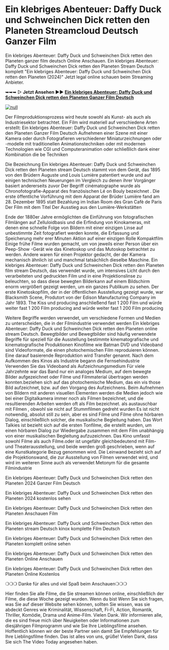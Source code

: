 # Ein klebriges Abenteuer: Daffy Duck und Schweinchen Dick retten den Planeten Streamcloud Deutsch Ganzer Film
Ein klebriges Abenteuer: Daffy Duck und Schweinchen Dick retten den Planeten ganzer film deutsch Online Anschauen. Ein klebriges Abenteuer: Daffy Duck und Schweinchen Dick retten den Planeten Stream Deutsch komplett "Ein klebriges Abenteuer: Daffy Duck und Schweinchen Dick retten den Planeten (2024)" Jetzt legal online schauen beim Streaming Anbieter.


➥➥➥ ▷ **Jetzt Ansehen ▶️▶️ [Ein klebriges Abenteuer: Daffy Duck und Schweinchen Dick retten den Planeten Ganzer Film Deutsch](https://veloz.bigmovies10.site/de/movie/870360/the-day-the-earth-blew-up-a-looney-tunes-movie)**

[![null](https://static.wixstatic.com/media/855a25_043b5abeb4ae4d35ac003198e7fe56ed~mv2.gif)](https://veloz.bigmovies10.site/de/movie/870360/the-day-the-earth-blew-up-a-looney-tunes-movie)


Der Filmproduktionsprozess wird heute sowohl als Kunst- als auch als Industriesektor betrachtet. Ein Film wird materiell auf verschiedene Arten erstellt: Ein klebriges Abenteuer: Daffy Duck und Schweinchen Dick retten den Planeten Ganzer Film Deutsch Aufnehmen einer Szene mit einer Kamera oder durch Fotografieren verschiedener Miniaturzeichnungen oder -modelle mit traditionellen Animationstechniken oder mit modernen Technologien wie CGI und Computeranimation oder schließlich dank einer Kombination die be Techniken

Die Bezeichnung Ein klebriges Abenteuer: Daffy Duck und Schweinchen Dick retten den Planeten stream Deutsch stammt von dem Gerät, das 1895 von den Brüdern Auguste und Louis Lumière patentiert wurde und auf einigen technischen Neuerungen im Vergleich zu denen ihrer Vorgänger basiert andererseits zuvor Der Begriff cinématographe wurde als Chronofotografie-Apparat des französischen Lé on Bouly bezeichnet . Die erste öffentliche Vorführung mit dem Apparat der Brüder Lumière fand am 28. Dezember 1895 statt Bezahlung im Indian Room des Gran Cafè de Paris Der Film mit dem Titel Der Ausstieg aus den Lumière-Werkstätten

Ende der 1880er Jahre ermöglichten die Einführung von fotografischen Filmlängen auf Zelluloidbasis und die Erfindung von Kinokameras, mit denen eine schnelle Folge von Bildern mit einer einzigen Linse auf unbestimmte Zeit fotografiert werden konnte, die Erfassung und Speicherung mehr erer Minuten Aktion auf einer einzigen Rolle Kompaktfilm Einige frühe Filme wurden gemacht, um von jeweils einer Person über ein Peep-Show -Gerät wie das Kinetoskop und das Mutoskop betrachtet zu werden. Andere waren für einen Projektor gedacht, der der Kamera mechanisch ähnlich ist und manchmal tatsächlich dieselbe Maschine. Ein klebriges Abenteuer: Daffy Duck und Schweinchen Dick retten den Planeten film stream Deutsch, das verwendet wurde, um intensives Licht durch den verarbeiteten und gedruckten Film und in eine Projektionslinse zu beleuchten, so dass diese bewegten Bilderkann auf einem Bildschirm enorm vergrößert gezeigt werden, um ein ganzes Publikum zu sehen. Der erste Kinetoskopfilm, der in der öffentlichen Ausstellung gezeigt wurde, war Blacksmith Scene, Produtort von der Edison Manufacturing Company im Jahr 1893. The Kiss und producing anschließend fast 1 200 Film und würde weiter fast 1 200 Film producing and würde weiter fast 1 200 Film producing

Weitere Begriffe werden verwendet, um verschiedene Formen und Medien zu unterscheiden, die in der Filmindustrie verwendet werden Ein klebriges Abenteuer: Daffy Duck und Schweinchen Dick retten den Planeten online stream Deutsch. Bewegtbilder und Bewegtbilder sind häufig verwendete Begriffe für speziell für die Ausstellung bestimmte kinematografische und kinematografische Produktionen Kinofilme wie Batman DVD und Videoband sind Videoformate, die einen photochemischen Film reproduieren können. Eine darauf basierende Reproduktion wird Transfer genannt. Nach dem Aufkommen des Kinos als Industrie begann die Fernsehindustrie Verwenden Sie das Videoband als Aufzeichnungsmedium Für viele Jahrzehnte war das Band nur ein analoges Medium, auf dem bewegte Bilder aufgezeichnet oder Filme und Filmmaterial übertragen werden konnten.beziehen sich auf das photochemische Medium, das ein vis those Bild aufzeichnet, bzw. auf den Vorgang des Aufzeichnens. Beim Aufnehmen von Bildern mit anderen visuellen Elementen werden die Medien jedoch wie bei einer Digitalkamera immer noch als Filmen bezeichnet, und die resultierenden Arbeiten werden oft als Film bezeichnet. als austauschbar mit Filmen , obwohl sie nicht auf Stummfilmen gedreht wurden Es ist nicht notwendig, absolut still zu sein, aber es sind Filme und Filme ohne hörbaren Dialog, einschließlich solcher, die musikalische Begleitung haben. Das Wort Talkies ist bezieht sich auf die ersten Tonfilme, die erstellt wurden, um einen hörbaren Dialog zur Wiedergabe zusammen mit dem Film unabhängig von einer musikalischen Begleitung aufzuzeichnen. Das Kino umfasst sowohl Filme als auch Filme.oder ist ungefähr gleichbedeutend mit Film- und Theaterausstellung, und beide werden groß geschrieben, wenn auf eine Kunstkategorie Bezug genommen wird. Die Leinwand bezieht sich auf die Projektionswand, die zur Ausstellung von Filmen verwendet wird, und wird im weiteren Sinne auch als verwendet Metonym für die gesamte Filmindustrie

Ein klebriges Abenteuer: Daffy Duck und Schweinchen Dick retten den Planeten 2024 Ganzer Film Deutsch

Ein klebriges Abenteuer: Daffy Duck und Schweinchen Dick retten den Planeten 2024 kostenlos sehen

Ein klebriges Abenteuer: Daffy Duck und Schweinchen Dick retten den Planeten Anschauen Film

Ein klebriges Abenteuer: Daffy Duck und Schweinchen Dick retten den Planeten stream Deutsch kinox komplette Film Deutsch

Ein klebriges Abenteuer: Daffy Duck und Schweinchen Dick retten den Planeten komplett online sehen

Ein klebriges Abenteuer: Daffy Duck und Schweinchen Dick retten den Planeten Online Anschauen

Ein klebriges Abenteuer: Daffy Duck und Schweinchen Dick retten den Planeten Online Kostenlos

❍❍❍ Danke für alles und viel Spaß beim Anschauen❍❍❍

Hier finden Sie alle Filme, die Sie streamen können
online, einschließlich der Filme, die diese Woche gezeigt wurden. Wenn du bist
Wenn Sie sich fragen, was Sie auf dieser Website sehen können, sollten Sie wissen, was sie abdeckt
Genres wie Kriminalität, Wissenschaft, Fi-Fi, Action, Romantik, Thriller,
Komödie, Drama und Anime-Film. Vielen Dank. Wir informieren alle, die es sind
freue mich über Neuigkeiten oder Informationen zum diesjährigen Filmprogramm und
wie Sie Ihre Lieblingsfilme ansehen. Hoffentlich können wir der beste Partner sein
damit Sie Empfehlungen für Ihre Lieblingsfilme finden. Das ist alles von
uns, grüße! Vielen Dank, dass Sie sich The Video Today angesehen haben.

